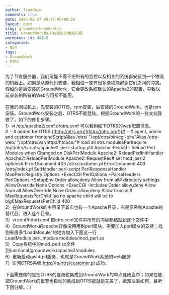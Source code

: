 ```yaml
---
author: liuadmin
comments: true
date: 2007-02-27 09:40:00+00:00
layout: post
slug: groundwork-and-otrs
title: GroundWork和OTRS系统的集成问题
wordpress_id: 49143
categories:
- NSM
tags:
- GroundWork
- OTRS
---
```


为了节省服务器，我们可能不得不把所有的监控以及相关的系统都安装到一个物理的机器上。如果是从原代码安装，我相信一定有很多选项能避免它们之间的冲突。假如你是后安装的GroundWork，它会更改系统默认的Apache2的配置，导致以前安装的所有的Web应用都不能用。<br /><br />在我的测试机上，先安装的OTRS，rpm安装，后安装的GroundWork，也是rpm安装。GroundWork安装之后，OTRS不能登陆。根据GroundWork的一些文档我做了，如下的修复步骤。<br />1）vi /etc/apache2/conf.d/otrs.conf  可以看到如下OTRS的web配置信息。<br /># --# added for OTRS ([http://otrs.org/](http://otrs.org/))# --# agent, admin and customer frontendScriptAlias /otrs/ "/opt/otrs/bin/cgi-bin/"Alias /otrs-web/ "/opt/otrs/var/httpd/htdocs/"# load all otrs modulesPerlrequire /opt/otrs/scripts/apache2-perl-startup.pl# Apache::Reload - Reload Perl Modules when Changed on DiskPerlModule Apache2::ReloadPerlInitHandler Apache2::ReloadPerlModule Apache2::RequestRec# set mod_perl2 options#  ErrorDocument 403 /otrs/customer.pl  ErrorDocument 403 /otrs/index.pl  SetHandler  perl-script  PerlResponseHandler ModPerl::Registry  Options +ExecCGI  PerlOptions +ParseHeaders  PerlOptions +SetupEnv  Order allow,deny  Allow from all# directory settings    AllowOverride None    Options +ExecCGI -Includes    Order allow,deny    Allow from all    AllowOverride None    Order allow,deny    Allow from all# MaxRequestsPerChild (so no apache child will be to big!)MaxRequestsPerChild 400<br />2）在GroundWork的主目录下其实也有一个Apache目录，它是原系统Apache的替代品。进入这个目录。<br />3）vi conf/httpd.conf 把otrs.conf文件中所有的内容都粘贴到这个文件中<br />4）GroundWork的apache好像没用用到perl模块，需要加入perl模块的支持；找到有很多“LoadModule”的地方加入下面这一行<br />LoadModule perl_module modules/mod_perl.so<br />5）Copy系统中的mod_perl.so文件到/usr/local/groundwork/apache2/modules<br />6）重新启动gwhttpd服务，也就是GroundWork系统的web服务<br />7）访问OTRS系统 [http://ip/otrs/customer.pl](http://ip/otrs/customer.pl)   成功。<br /><br />下面需要做的是把OTRS的登陆也集成到GroundWork的单点登陆当中；如果在能把GroundWork的报警也自动的集成到OTRS那就是完美了，欲知后事如何，且听下回分解。：）<br /><br />

